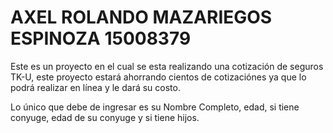 # AXEL ROLANDO MAZARIEGOS ESPINOZA 15008379 <br>
Este es un proyecto en el cual se esta realizando una cotización de seguros TK-U, este proyecto
estará ahorrando cientos de cotizaciónes ya que lo podrá realizar en línea y le dará su costo.

Lo único que debe de ingresar es su Nombre Completo, edad, si tiene conyuge, edad de su conyuge y si tiene hijos.


